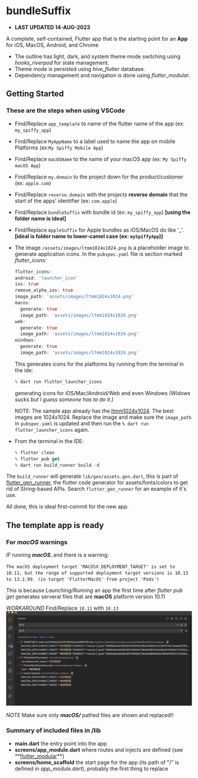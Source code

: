 # bundleSuffix

- **LAST UPDATED 14-AUG-2023**

A complete, self-contained, Flutter app that is the starting point for an **App** for iOS, MacOS, Android, and Chrome

- The outline has light, dark, and system theme mode switching using *hooks_riverpod* for state management.
- Theme mode is persisted using *hive_flutter* database.
- Dependency management and navigation is done using *flutter_modular*.

## Getting Started

### These are the steps when using VSCode

- Find/Replace `app_template` to name of the flutter name of the app (ex: `my_spiffy_app`)
- Find/Replace `MyAppName` to a label used to name the app on mobile Platforms (ex:`My Spiffy Mobile App`)
- Find/Replace `macOSName` to the name of your macOS app (ex: `My Spiffy macOS App`)
- Find/Replace `my.domain` to the project down for the product/customer (ex: `apple.com`)
- Find/Replace `reverse.domain` with the projects **reverse domain** that the start of the apps' identifier (ex: `com.apple`)
- Find/Replace `bundleSuffix` with bundle id (ex: `my_spiffy_app`) **[using the folder name is ideal]**
- Find/Replace `AppleSuffix` for Apple bundles as iOS/MacOS do like '_'. **[ideal is folder name to lower-camel case (ex: `mySpiffyApp`)]**
- The image `/assets/images/ltmm1024x1024.png` is a placeholder image to generate application icons. In the `pubspec.yaml` file is section marked *flutter_icons*:

  ```dart
  flutter_icons:
  android: 'launcher_icon'
  ios: true
  remove_alpha_ios: true
  image_path: 'assets/images/ltmm1024x1024.png'
  macos:
    generate: true
    image_path: 'assets/images/ltmm1024x1024.png'
  web:
    generate: true
    image_path: 'assets/images/ltmm1024x1024.png'
  windows:
    generate: true
    image_path: 'assets/images/ltmm1024x1024.png'

  ```

  This generates icons for the platforms by running from the terminal in the ide:

  ```dart
  % dart run flutter_launcher_icons
  ```

  generating icons for iOS/Mac/Android/Web and even Windows *(Widows sucks but I guess someone has to do it.)*

  NOTE: The sample app already has the [ltmm1024x1024](assets/images/ltmm1024x1024.png). The best images are 1024x1024. Replace the image and make sure the `image_path` in `pubspec.yaml` is updated and then run the `% dart run flutter_launcher_icons` again.

- From the terminal in the IDE:

  ```dart
  % flutter clean
  % flutter pub get
  % dart run build_runner build -d
  ```

The `build_runner` will generate `lib/gen/assets.gen.dart`, this is part of [flutter_gen_runner](https://pub.dev/packages/flutter_gen_runner), the flutter code generator for assets/fonts/colors to get rid of String-based APIs. Search `flutter_gen_runner` for an example of it's use.

All done, this is ideal first-commit for the new app.

## The template app is ready

### For ***macOS*** warnings

*IF* running ***macOS***, and there is a warning:

`The macOS deployment target 'MACOSX_DEPLOYMENT_TARGET' is set to 10.11, but the range of supported deployment target versions is 10.13 to 13.1.99. (in target 'FlutterMacOS' from project 'Pods')`

This is because *Launching/Running* an app the first time after *flutter pub get* generates serveral files that are **macOS** platform version 10.11

*WORKAROUND* Find/Replace `10.11` with `10.13` ![Only for macos path-ed files](/README/mac_os_deployment_target_workaround.png)

*NOTE* Make sure only ***macOS/*** pathed files are shown and replaced!!

### Summary of included files in /lib

- **main.dart** the entry point into the app
- **screens/app_module.dart** where routes and injects are defined {see **[flutter_modular]([https:www.cnn.com](https://pub.dev/packages/flutter_modular))**}
- **screens/home_scaffold** the start page for the app (its path of "/" is defined in *app_module.dart*), probably the first thing to replace
